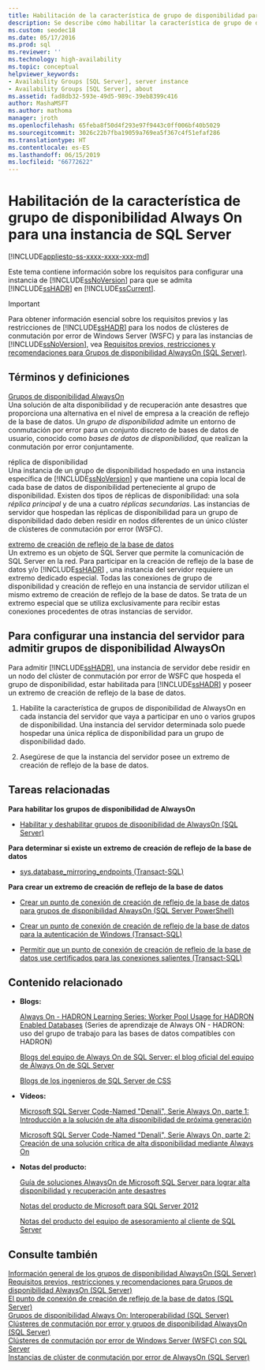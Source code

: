 ```yaml
---
title: Habilitación de la característica de grupo de disponibilidad para una instancia de SQL Server
description: Se describe cómo habilitar la característica de grupo de disponibilidad Always On para una instancia de SQL Server.
ms.custom: seodec18
ms.date: 05/17/2016
ms.prod: sql
ms.reviewer: ''
ms.technology: high-availability
ms.topic: conceptual
helpviewer_keywords:
- Availability Groups [SQL Server], server instance
- Availability Groups [SQL Server], about
ms.assetid: fad8db32-593e-49d5-989c-39eb8399c416
author: MashaMSFT
ms.author: mathoma
manager: jroth
ms.openlocfilehash: 65feba8f50d4f293e97f9443c0ff006bf40b5029
ms.sourcegitcommit: 3026c22b7fba19059a769ea5f367c4f51efaf286
ms.translationtype: HT
ms.contentlocale: es-ES
ms.lasthandoff: 06/15/2019
ms.locfileid: "66772622"
---
```

# <a name="enable-the-always-on-availability-group-feature-for-a-sql-server-instance"></a>Habilitación de la característica de grupo de disponibilidad Always On para una instancia de SQL Server
[!INCLUDE[appliesto-ss-xxxx-xxxx-xxx-md](../../../includes/appliesto-ss-xxxx-xxxx-xxx-md.md)]

  Este tema contiene información sobre los requisitos para configurar una instancia de [!INCLUDE[ssNoVersion](../../../includes/ssnoversion-md.md)] para que se admita [!INCLUDE[ssHADR](../../../includes/sshadr-md.md)] en [!INCLUDE[ssCurrent](../../../includes/sscurrent-md.md)].  
  
> [!IMPORTANT]  
>  Para obtener información esencial sobre los requisitos previos y las restricciones de [!INCLUDE[ssHADR](../../../includes/sshadr-md.md)] para los nodos de clústeres de conmutación por error de Windows Server (WSFC) y para las instancias de [!INCLUDE[ssNoVersion](../../../includes/ssnoversion-md.md)], vea [Requisitos previos, restricciones y recomendaciones para Grupos de disponibilidad AlwaysOn &#40;SQL Server&#41;](../../../database-engine/availability-groups/windows/prereqs-restrictions-recommendations-always-on-availability.md).  
   
##  <a name="TermsAndDefinitions"></a> Términos y definiciones  
 [Grupos de disponibilidad AlwaysOn](../../../database-engine/availability-groups/windows/always-on-availability-groups-sql-server.md)  
 Una solución de alta disponibilidad y de recuperación ante desastres que proporciona una alternativa en el nivel de empresa a la creación de reflejo de la base de datos. Un *grupo de disponibilidad* admite un entorno de conmutación por error para un conjunto discreto de bases de datos de usuario, conocido como *bases de datos de disponibilidad*, que realizan la conmutación por error conjuntamente.  
  
 réplica de disponibilidad  
 Una instancia de un grupo de disponibilidad hospedado en una instancia específica de [!INCLUDE[ssNoVersion](../../../includes/ssnoversion-md.md)] y que mantiene una copia local de cada base de datos de disponibilidad perteneciente al grupo de disponibilidad. Existen dos tipos de réplicas de disponibilidad: una sola *réplica principal* y de una a cuatro *réplicas secundarias*. Las instancias de servidor que hospedan las réplicas de disponibilidad para un grupo de disponibilidad dado deben residir en nodos diferentes de un único clúster de clústeres de conmutación por error (WSFC).  
  
 [extremo de creación de reflejo de la base de datos](../../../database-engine/database-mirroring/the-database-mirroring-endpoint-sql-server.md)  
 Un extremo es un objeto de SQL Server que permite la comunicación de SQL Server en la red. Para participar en la creación de reflejo de la base de datos y/o [!INCLUDE[ssHADR](../../../includes/sshadr-md.md)] , una instancia del servidor requiere un extremo dedicado especial. Todas las conexiones de grupo de disponibilidad y creación de reflejo en una instancia de servidor utilizan el mismo extremo de creación de reflejo de la base de datos. Se trata de un extremo especial que se utiliza exclusivamente para recibir estas conexiones procedentes de otras instancias de servidor.  
  
##  <a name="ConfigSI"></a> Para configurar una instancia del servidor para admitir grupos de disponibilidad AlwaysOn  
 Para admitir [!INCLUDE[ssHADR](../../../includes/sshadr-md.md)], una instancia de servidor debe residir en un nodo del clúster de conmutación por error de WSFC que hospeda el grupo de disponibilidad, estar habilitada para [!INCLUDE[ssHADR](../../../includes/sshadr-md.md)] y poseer un extremo de creación de reflejo de la base de datos.  
  
1.  Habilite la característica de grupos de disponibilidad de AlwaysOn en cada instancia del servidor que vaya a participar en uno o varios grupos de disponibilidad. Una instancia del servidor determinada solo puede hospedar una única réplica de disponibilidad para un grupo de disponibilidad dado.  
  
2.  Asegúrese de que la instancia del servidor posee un extremo de creación de reflejo de la base de datos.  
  
##  <a name="RelatedTasks"></a> Tareas relacionadas  
 **Para habilitar los grupos de disponibilidad de AlwaysOn**  
  
-   [Habilitar y deshabilitar grupos de disponibilidad de AlwaysOn &#40;SQL Server&#41;](../../../database-engine/availability-groups/windows/enable-and-disable-always-on-availability-groups-sql-server.md)  
  
 **Para determinar si existe un extremo de creación de reflejo de la base de datos**  
  
-   [sys.database_mirroring_endpoints &#40;Transact-SQL&#41;](../../../relational-databases/system-catalog-views/sys-database-mirroring-endpoints-transact-sql.md)  
  
 **Para crear un extremo de creación de reflejo de la base de datos**  
  
-   [Crear un punto de conexión de creación de reflejo de la base de datos para grupos de disponibilidad AlwaysOn &#40;SQL Server PowerShell&#41;](../../../database-engine/availability-groups/windows/database-mirroring-always-on-availability-groups-powershell.md)  
  
-   [Crear un punto de conexión de creación de reflejo de la base de datos para la autenticación de Windows &#40;Transact-SQL&#41;](../../../database-engine/database-mirroring/create-a-database-mirroring-endpoint-for-windows-authentication-transact-sql.md)  
  
-   [Permitir que un punto de conexión de creación de reflejo de la base de datos use certificados para las conexiones salientes &#40;Transact-SQL&#41;](../../../database-engine/database-mirroring/database-mirroring-use-certificates-for-outbound-connections.md)  
  
##  <a name="RelatedContent"></a> Contenido relacionado  
  
-   **Blogs:**  
  
     [Always On - HADRON Learning Series: Worker Pool Usage for HADRON Enabled Databases](https://blogs.msdn.com/b/psssql/archive/2012/05/17/Always%20On-hadron-learning-series-worker-pool-usage-for-hadron-enabled-databases.aspx) (Series de aprendizaje de Always ON - HADRON: uso del grupo de trabajo para las bases de datos compatibles con HADRON)  
  
     [Blogs del equipo de Always On de SQL Server: el blog oficial del equipo de Always On de SQL Server](https://blogs.msdn.microsoft.com/sqlalwayson/)  
  
     [Blogs de los ingenieros de SQL Server de CSS](https://blogs.msdn.com/b/psssql/)  
  
-   **Vídeos:**  
  
     [Microsoft SQL Server Code-Named "Denali", Serie Always On, parte 1: Introducción a la solución de alta disponibilidad de próxima generación](https://channel9.msdn.com/Events/TechEd/NorthAmerica/2011/DBI302)  
  
     [Microsoft SQL Server Code-Named "Denali", Serie Always On, parte 2: Creación de una solución crítica de alta disponibilidad mediante Always On](https://channel9.msdn.com/Events/TechEd/NorthAmerica/2011/DBI404)  
  
-   **Notas del producto:**  
  
     [Guía de soluciones AlwaysOn de Microsoft SQL Server para lograr alta disponibilidad y recuperación ante desastres](https://go.microsoft.com/fwlink/?LinkId=227600)  
  
     [Notas del producto de Microsoft para SQL Server 2012](https://msdn.microsoft.com/library/hh403491.aspx)  
  
     [Notas del producto del equipo de asesoramiento al cliente de SQL Server](https://techcommunity.microsoft.com/t5/DataCAT/bg-p/DataCAT/)  
  
## <a name="see-also"></a>Consulte también  
 [Información general de los grupos de disponibilidad AlwaysOn &#40;SQL Server&#41;](../../../database-engine/availability-groups/windows/overview-of-always-on-availability-groups-sql-server.md)   
 [Requisitos previos, restricciones y recomendaciones para Grupos de disponibilidad AlwaysOn &#40;SQL Server&#41;](../../../database-engine/availability-groups/windows/prereqs-restrictions-recommendations-always-on-availability.md)   
 [El punto de conexión de creación de reflejo de la base de datos &#40;SQL Server&#41;](../../../database-engine/database-mirroring/the-database-mirroring-endpoint-sql-server.md)   
 [Grupos de disponibilidad Always On: Interoperabilidad &#40;SQL Server&#41;](../../../database-engine/availability-groups/windows/always-on-availability-groups-interoperability-sql-server.md)   
 [Clústeres de conmutación por error y grupos de disponibilidad AlwaysOn &#40;SQL Server&#41;](../../../database-engine/availability-groups/windows/failover-clustering-and-always-on-availability-groups-sql-server.md)   
 [Clústeres de conmutación por error de Windows Server &#40;WSFC&#41; con SQL Server](../../../sql-server/failover-clusters/windows/windows-server-failover-clustering-wsfc-with-sql-server.md)   
 [Instancias de clúster de conmutación por error de AlwaysOn &#40;SQL Server&#41;](../../../sql-server/failover-clusters/windows/always-on-failover-cluster-instances-sql-server.md)  
  
  
